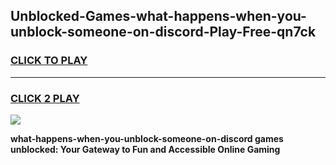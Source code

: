 
## Unblocked-Games-what-happens-when-you-unblock-someone-on-discord-Play-Free-qn7ck
<h3>
<a href="https://premium76.site?title=what-happens-when-you-unblock-someone-on-discord&ref=18A1">CLICK TO PLAY</a></h3>
<hr>

<h3>
<a href="https://premium76.site?title=what-happens-when-you-unblock-someone-on-discord&ref=18A1">CLICK 2 PLAY</a>
  
</h3>

<a href="https://premium76.site?title=what-happens-when-you-unblock-someone-on-discord&ref=18A1"><img src="https://clearcache.store/games.png"></a>


**what-happens-when-you-unblock-someone-on-discord games unblocked: Your Gateway to Fun and Accessible Online Gaming**
